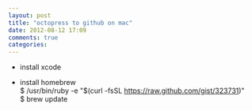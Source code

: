 ```yaml
---
layout: post
title: "octopress to github on mac"
date: 2012-08-12 17:09
comments: true
categories: 
---
```


* install xcode

* install homebrew    
    $ /usr/bin/ruby -e "$(curl -fsSL https://raw.github.com/gist/323731)"  
    $ brew update


